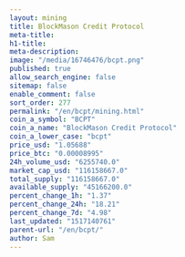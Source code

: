 ```yaml
---
layout: mining
title: BlockMason Credit Protocol
meta-title: 
h1-title: 
meta-description: 
image: "/media/16746476/bcpt.png"
published: true
allow_search_engine: false
sitemap: false
enable_comment: false
sort_order: 277
permalink: "/en/bcpt/mining.html"
coin_a_symbol: "BCPT"
coin_a_name: "BlockMason Credit Protocol"
coin_a_lower_case: "bcpt"
price_usd: "1.05688"
price_btc: "0.00008995"
24h_volume_usd: "6255740.0"
market_cap_usd: "116158667.0"
total_supply: "116158667.0"
available_supply: "45166200.0"
percent_change_1h: "1.37"
percent_change_24h: "18.21"
percent_change_7d: "4.98"
last_updated: "1517140761"
parent-url: "/en/bcpt/"
author: Sam
---
```


